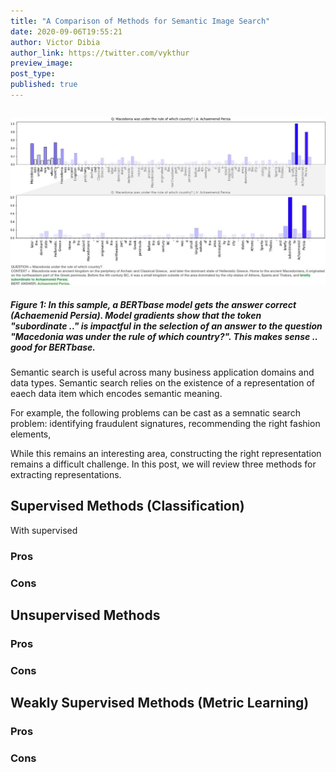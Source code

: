 ```yaml
---
title: "A Comparison of Methods for Semantic Image Search"
date: 2020-09-06T19:55:21
author: Victor Dibia
author_link: https://twitter.com/vykthur
preview_image:
post_type:
published: true
---
```


```Given a question and a passage, the task of Question Answering (QA) focuses on identifying the exact span within the passage that answers the question.

```

![](/images/hugo/explanation-1592852095.jpg)

##### Figure 1: In this sample, a BERTbase model gets the answer correct (Achaemenid Persia). Model gradients show that the token "subordinate .." is impactful in the selection of an answer to the question "Macedonia was under the rule of which country?". This makes sense .. good for BERTbase.

Semantic search is useful across many business application domains and data types.
Semantic search relies on the existence of a representation of eaech data item which encodes semantic meaning.

For example, the following problems can be cast as a semnatic search problem: identifying fraudulent signatures, recommending the right fashion elements,

While this remains an interesting area, constructing the right representation remains a difficult challenge. In this post, we will review three methods for extracting representations.

## Supervised Methods (Classification)

With supervised

### Pros

### Cons

## Unsupervised Methods

### Pros

### Cons

## Weakly Supervised Methods (Metric Learning)

### Pros

### Cons
